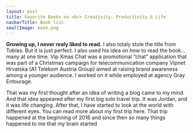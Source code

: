 ```yaml
---
layout: post
title: Favorite Books on <br> Creativity, Productivity & Life
navbarTitle: Book list
smallImage: book.png
---
```


<b>Growing up, I never realy liked to read.</b> I also totaly stole the title from Tobias. But it is just perfect. I also used his idea on how to read the book… many at one time. Vip Xmas Chat was a promotional “chat” application that was part of a Christmas campaign for telecommunication company Vipnet Hrvatska (A1 Telekom Austria Group) aimed at raising brand awareness among a younger audience. I worked on it while employed at agency Gray Entourage.

That was my first thought after an idea of writing a blog came to my mind. And that idea appeared after my first big solo travel trip. It was Jordan, and it was life changing. After that, I have started to look at the world with different eyes. You can read more about my first trip here.
That trip happened at the beginning of 2016 and since then so many things happened to me that my brain started

<script>
import simg from '@/theme/components/simg.vue'
export default {
  components: {
    simg
  }
}
</script>
<style lang="stylus">
.small-image
  left -18vw
  bottom 10vh
  width 198px
</style> 